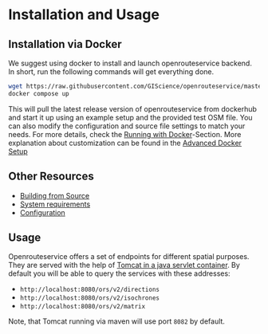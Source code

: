 # Installation and Usage

## Installation via Docker

We suggest using docker to install and launch openrouteservice backend. In short, run the following commands will get everything done.

```bash
wget https://raw.githubusercontent.com/GIScience/openrouteservice/master/docker-compose.yml
docker compose up
```

This will pull the latest release version of openrouteservice from dockerhub and start it up using an example setup and the provided test OSM file. 
You can also modify the configuration and source file settings to match your needs. For more details, check the [Running with Docker](Running-with-Docker)-Section. 
More explanation about customization can be found in the [Advanced Docker Setup](Advanced-Docker-Setup)

## Other Resources 

* [Building from Source](Building-from-Source)
* [System requirements](System-Requirements)
* [Configuration](Configuration)

## Usage
Openrouteservice offers a set of endpoints for different spatial purposes. They are served with the help of [Tomcat in a java servlet container](https://github.com/GIScience/openrouteservice/blob/master/ors-api/WebContent/WEB-INF/web.xml). By default you will be able to query the services with these addresses:

- `http://localhost:8080/ors/v2/directions`
- `http://localhost:8080/ors/v2/isochrones`
- `http://localhost:8080/ors/v2/matrix`

Note, that Tomcat running via maven will use port `8082` by default.

